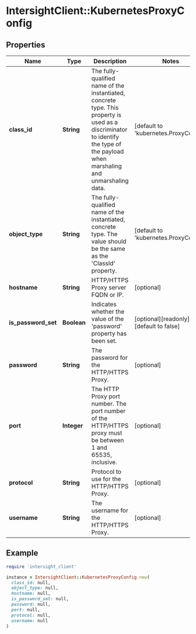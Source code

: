 # IntersightClient::KubernetesProxyConfig

## Properties

| Name | Type | Description | Notes |
| ---- | ---- | ----------- | ----- |
| **class_id** | **String** | The fully-qualified name of the instantiated, concrete type. This property is used as a discriminator to identify the type of the payload when marshaling and unmarshaling data. | [default to &#39;kubernetes.ProxyConfig&#39;] |
| **object_type** | **String** | The fully-qualified name of the instantiated, concrete type. The value should be the same as the &#39;ClassId&#39; property. | [default to &#39;kubernetes.ProxyConfig&#39;] |
| **hostname** | **String** | HTTP/HTTPS Proxy server FQDN or IP. | [optional] |
| **is_password_set** | **Boolean** | Indicates whether the value of the &#39;password&#39; property has been set. | [optional][readonly][default to false] |
| **password** | **String** | The password for the HTTP/HTTPS Proxy. | [optional] |
| **port** | **Integer** | The HTTP Proxy port number. The port number of the HTTP/HTTPS proxy must be between 1 and 65535, inclusive. | [optional] |
| **protocol** | **String** | Protocol to use for the HTTP/HTTPS Proxy. | [optional] |
| **username** | **String** | The username for the HTTP/HTTPS Proxy. | [optional] |

## Example

```ruby
require 'intersight_client'

instance = IntersightClient::KubernetesProxyConfig.new(
  class_id: null,
  object_type: null,
  hostname: null,
  is_password_set: null,
  password: null,
  port: null,
  protocol: null,
  username: null
)
```


